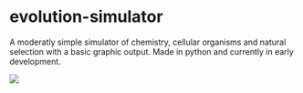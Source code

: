 # evolution-simulator
A  moderatly simple simulator of chemistry, cellular organisms and natural selection with a basic graphic output. Made in python and currently in early development.



![](https://cdn.discordapp.com/attachments/829664643877568592/979774857816453190/unknown.png)
